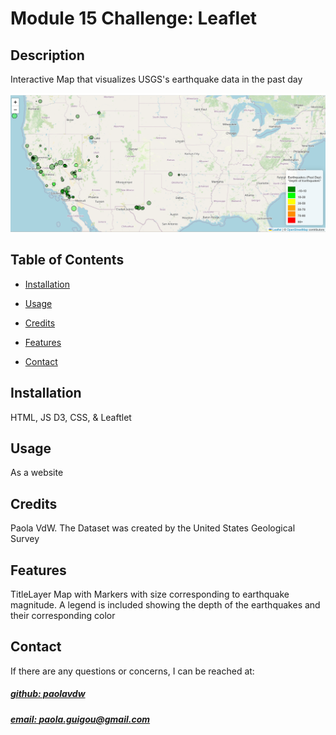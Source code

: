 # Module 15 Challenge: Leaflet

## Description
Interactive Map that visualizes USGS's earthquake data in the past day

![app_image](map.png)

## Table of Contents
- [Installation](#installation)
- [Usage](#usage)
- [Credits](#credits)

- [Features](#features)

- [Contact](#contact)

## Installation
HTML, JS D3, CSS, & Leaftlet

## Usage
As a website

## Credits
Paola VdW. The Dataset was created by the United States Geological Survey



## Features
TitleLayer Map with Markers with size corresponding to earthquake magnitude. A legend is included showing the depth of the earthquakes and their corresponding color 



## Contact
If there are any questions or concerns, I can be reached at:
##### [github: paolavdw](https://github.com/paolavdw)
##### [email: paola.guigou@gmail.com](mailto:paola.guigou@gmail.com)
